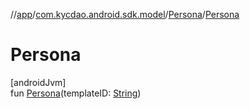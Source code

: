 //[app](../../../index.md)/[com.kycdao.android.sdk.model](../index.md)/[Persona](index.md)/[Persona](-persona.md)

# Persona

[androidJvm]\
fun [Persona](-persona.md)(templateID: [String](https://kotlinlang.org/api/latest/jvm/stdlib/kotlin/-string/index.html))
